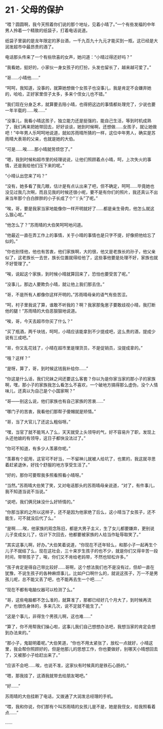 <link rel="stylesheet" href="../styles/text.css"/>
<h1>21 · 父母的保护</h1>

“喂？圆圆啊，我今天照着你们说的那个地址，见着小晴了。”一个有些发福的中年男人拎着一个精致的纸袋子，打着电话说道。

纸袋子里装的是龙年限定的茅台酒，一千九百九十九元才能买到一瓶，这已经是大润发超市中最昂贵的酒了。

电话那头传来了一个有些欣喜的女声，她问道：“小晴过得还好吗？”

“我看她，挺好的，小家伙一身女孩子的打扮，头发也留长了，越来越可爱了。”

“哥……小晴他……”

“呵呵，我知道，没事的，就算她想做个女孩子也没事儿，我是肯定不会嫌弃她的，哈哈，正好家里侄子太多，多来个侄女儿也不错。”

“我们现在分身乏术，就算要去陪小晴，也得把这边的事情都处理完了，少说也要一年半载的……唉……”

“没事儿，我看小晴这孩子，独立能力还是挺强的，能自己生活，等到时机成熟了，我们再来把她带回去，好好谈谈，她到时候啊，还想做……女孩子，就让她做吧！”中年男人乐呵呵地说道，就如苏雨晴所猜的一样，这位中年男人，确实是苏雨晴大表哥的父亲，也就是她的大伯。

“可是……唉……那小晴就劳烦您了。”

“嗯，我到时候和超市里的经理说说，让他们照顾着点小晴，呵，上次失火的事情，还是我给他们压下来的呢。”

“小晴认出您来了吗？”

“没有，她多看了我几眼，估计是有点认出来了吧，但不确定，呵呵……毕竟她也没见过我几次啊，而且见我的时候还很小呢，要不是有你们的照片，我还真认不出来当年那个白白胖胖的小子长成了个“丫头”了呢。”

“唉，哥，要是我家当家地能像你一样开明就好了……都是亲生骨肉，他怎么就这么狠心呢。”

“他怎么了？”苏雨晴的大伯笑呵呵地问道。

“他最近一直在弄工作上的事情，关于小晴的事情也是只字不提，好像把他给忘了似的。”

“你也别怪他，他也有苦衷，他们家族啊，大的很，他又是老族长的孙子，他父亲似了，这老族长一去世，族长位置就得给他了，这些事他要是处理不好，家族也就不好管理了。”

“唉，说起这个家族，到时候小晴就算回来了，恐怕也要受苦了呢。”

“没事儿，那边人要欺负小晴，就让他上我们那去住。”

“哥，不是所有人都像你这样开明的。”苏雨晴母亲的语气有些苦涩。

“呵，村子里我说了算，谁敢不听我的？啊？我家那兔崽子要敢歧视小晴，我打断他的腿！”苏雨晴的大伯恶狠狠地说道。

“唉，哥，今天去超市你买了什么？”

“买了瓶酒，两千块钱，呵呵，小晴应该能拿到不少提成吧，这么贵的酒，提成少说有三成吧。”

“哥，你又乱花钱了，小晴在超市里是理货员，不是促销员，没提成拿的。”

“哦？这样？”

“是呀，算了，哥，到时候这钱我补给你……”

“你这是什么话，我们兄妹之间还要这么客套？你以为是你家当家的那小子的家族啊，嘿，那小子的家族我怎么看怎么不喜欢，一个破地方搞得那么虚伪，没个人情味儿，还真以为自己是个小国家啊？”

“哥——别这么说，他们家族也有自己家族的苦衷……”

“哪门子的苦衷，我看他们那帮子傻帽就是矫情。”

“哥，当了大官儿了还这么粗俗呀。”

“嘿，当官了就不能骂人了么，天天就受上头领导的气，好不容易升了职，发现上头还他娘的有领导，这日子都快没法过了。”

“你可不知道，有多少人羡慕你呢。”

“羡慕有个屁用，这官可不好当，一不留神儿就被人给坑了，也累的，我这就寻思着赶紧退休，好找个舒服的地方享受生活了。”

“好的，那你可要帮我多照看照看小晴呀。”

“当然。”苏雨晴大伯笑了笑，又对电话那头的苏雨晴母亲说道，“对了，有件事儿，我不知道当说不当说。”

“说吧，我们俩兄妹没什么好矫情的。”

“你那当家的之所以这样子，还不是因为他家绝了后么，这小晴当了女孩子，还不能生，可不就没后代了么。”

“是啊……唉，他家族的观念陈旧，都是大男子主义，生了女儿都要嫌弃，更别说儿子变成女儿了，估计下次回去，他都要被家族的人给当作耻辱取笑了。”

“其实这事儿啊，好办。”大伯笑着说道，“你现在不还年轻么，和那小子一起再生个儿子不就结了么，现在这社会，三十来岁生孩子的也不少，就是你们又得辛苦一段时间，带带孩子了，唉，你们又不肯给老妈带，不然也轻松许多。”

“孩子肯定是得自己带比较好……哥啊，这个想法我们也不是没有过，但却一直在犹豫，不说生孩子的各种麻烦事儿，比如户口啊什么的，就说这孩子，万一不是男孩儿呢，总不能又丢了吧，也不能再去生一个吧……”

“现在不都有电脑仪器可以检测了么。”

“哥，这些电脑都不怎么准的，就算准了，那都已经好几个月大了，到时候再流产，也很伤身体的，多来几次，说不定就不能生了。”

“这是个事儿，非得生个男孩儿啊，这也难……”

“算了，你不用帮我们操心啦，这事儿我们自己想想办法吧，我想当家的肯定会想到办法来的。”

“那小子，鬼聪明着呢。”大伯笑道，“你也不用太紧张了，放松一点就好，小晴这里，我会帮你照顾好的，但是他那儿的思想工作，你也要做好，别哪天小晴想回去了，又被那小子给赶出来了。”

“应该不会吧……唉，也说不准，这家伙有时候真的是铁石心肠的。”

“嗯，那我挂了，这酒我就带去给朋友喝吧。”

“好……”

苏雨晴的大伯挂断了电话，又拨通了大润发总经理的手机。

“喂，我和你说，你们那有个叫苏雨晴的女孩儿是不是，她是我侄女，给我照看着点……”

……
